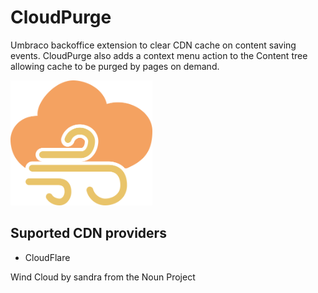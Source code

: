 # CloudPurge
Umbraco backoffice extension to clear CDN cache on content saving events. 
CloudPurge also adds a context menu action to the Content tree allowing cache to be purged by pages on demand.

<img src="https://raw.githubusercontent.com/anth12/CloudPurge/master/logo.png" height="200px" title="CloudPurge logo" />

## Suported CDN providers
 - CloudFlare

Wind Cloud by sandra from the Noun Project
